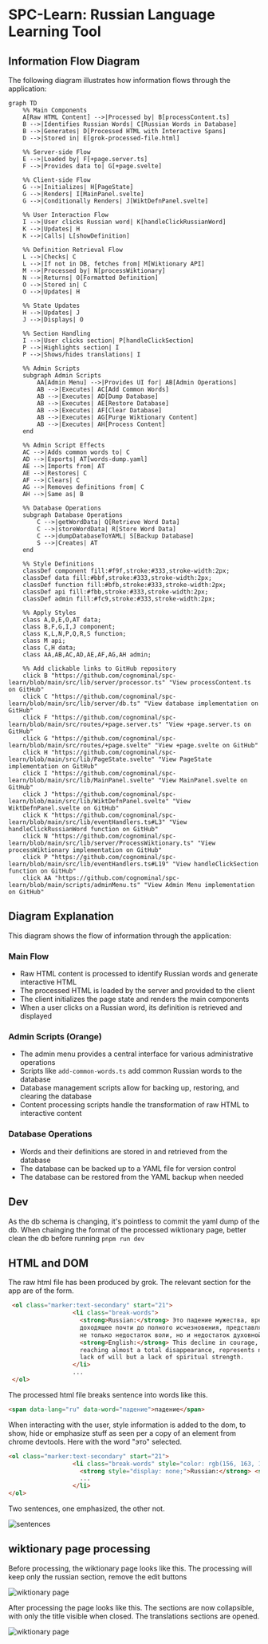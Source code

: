 # SPC-Learn: Russian Language Learning Tool


## Information Flow Diagram

The following diagram illustrates how information flows through the application:

```mermaid
graph TD
    %% Main Components
    A[Raw HTML Content] -->|Processed by| B[processContent.ts]
    B -->|Identifies Russian Words| C[Russian Words in Database]
    B -->|Generates| D[Processed HTML with Interactive Spans]
    D -->|Stored in| E[grok-processed-file.html]

    %% Server-side Flow
    E -->|Loaded by| F[+page.server.ts]
    F -->|Provides data to| G[+page.svelte]

    %% Client-side Flow
    G -->|Initializes| H[PageState]
    G -->|Renders| I[MainPanel.svelte]
    G -->|Conditionally Renders| J[WiktDefnPanel.svelte]

    %% User Interaction Flow
    I -->|User clicks Russian word| K[handleClickRussianWord]
    K -->|Updates| H
    K -->|Calls| L[showDefinition]

    %% Definition Retrieval Flow
    L -->|Checks| C
    L -->|If not in DB, fetches from| M[Wiktionary API]
    M -->|Processed by| N[processWiktionary]
    N -->|Returns| O[Formatted Definition]
    O -->|Stored in| C
    O -->|Updates| H

    %% State Updates
    H -->|Updates| J
    J -->|Displays| O

    %% Section Handling
    I -->|User clicks section| P[handleClickSection]
    P -->|Highlights section| I
    P -->|Shows/hides translations| I

    %% Admin Scripts
    subgraph Admin Scripts
        AA[Admin Menu] -->|Provides UI for| AB[Admin Operations]
        AB -->|Executes| AC[Add Common Words]
        AB -->|Executes| AD[Dump Database]
        AB -->|Executes| AE[Restore Database]
        AB -->|Executes| AF[Clear Database]
        AB -->|Executes| AG[Purge Wiktionary Content]
        AB -->|Executes| AH[Process Content]
    end

    %% Admin Script Effects
    AC -->|Adds common words to| C
    AD -->|Exports| AT[words-dump.yaml]
    AE -->|Imports from| AT
    AE -->|Restores| C
    AF -->|Clears| C
    AG -->|Removes definitions from| C
    AH -->|Same as| B

    %% Database Operations
    subgraph Database Operations
        C -->|getWordData| Q[Retrieve Word Data]
        C -->|storeWordData| R[Store Word Data]
        C -->|dumpDatabaseToYAML| S[Backup Database]
        S -->|Creates| AT
    end

    %% Style Definitions
    classDef component fill:#f9f,stroke:#333,stroke-width:2px;
    classDef data fill:#bbf,stroke:#333,stroke-width:2px;
    classDef function fill:#bfb,stroke:#333,stroke-width:2px;
    classDef api fill:#fbb,stroke:#333,stroke-width:2px;
    classDef admin fill:#fc9,stroke:#333,stroke-width:2px;

    %% Apply Styles
    class A,D,E,O,AT data;
    class B,F,G,I,J component;
    class K,L,N,P,Q,R,S function;
    class M api;
    class C,H data;
    class AA,AB,AC,AD,AE,AF,AG,AH admin;

    %% Add clickable links to GitHub repository
    click B "https://github.com/cognominal/spc-learn/blob/main/src/lib/server/processor.ts" "View processContent.ts on GitHub"
    click C "https://github.com/cognominal/spc-learn/blob/main/src/lib/server/db.ts" "View database implementation on GitHub"
    click F "https://github.com/cognominal/spc-learn/blob/main/src/routes/+page.server.ts" "View +page.server.ts on GitHub"
    click G "https://github.com/cognominal/spc-learn/blob/main/src/routes/+page.svelte" "View +page.svelte on GitHub"
    click H "https://github.com/cognominal/spc-learn/blob/main/src/lib/PageState.svelte" "View PageState implementation on GitHub"
    click I "https://github.com/cognominal/spc-learn/blob/main/src/lib/MainPanel.svelte" "View MainPanel.svelte on GitHub"
    click J "https://github.com/cognominal/spc-learn/blob/main/src/lib/WiktDefnPanel.svelte" "View WiktDefnPanel.svelte on GitHub"
    click K "https://github.com/cognominal/spc-learn/blob/main/src/lib/eventHandlers.ts#L3" "View handleClickRussianWord function on GitHub"
    click N "https://github.com/cognominal/spc-learn/blob/main/src/lib/server/ProcessWiktionary.ts" "View processWiktionary implementation on GitHub"
    click P "https://github.com/cognominal/spc-learn/blob/main/src/lib/eventHandlers.ts#L19" "View handleClickSection function on GitHub"
    click AA "https://github.com/cognominal/spc-learn/blob/main/scripts/adminMenu.ts" "View Admin Menu implementation on GitHub"
```

## Diagram Explanation

This diagram shows the flow of information through the application:

### Main Flow
- Raw HTML content is processed to identify Russian words and generate interactive HTML
- The processed HTML is loaded by the server and provided to the client
- The client initializes the page state and renders the main components
- When a user clicks on a Russian word, its definition is retrieved and displayed

### Admin Scripts (Orange)
- The admin menu provides a central interface for various administrative operations
- Scripts like `add-common-words.ts` add common Russian words to the database
- Database management scripts allow for backing up, restoring, and clearing the database
- Content processing scripts handle the transformation of raw HTML to interactive content

### Database Operations
- Words and their definitions are stored in and retrieved from the database
- The database can be backed up to a YAML file for version control
- The database can be restored from the YAML backup when needed

## Dev

As the db schema is changing, it's pointless to commit the yaml dump of the db.
When chainging the format of the processed wiktionary page, better clean the db
before running `pnpm run dev`

## HTML and DOM

The raw html file has been produced by grok.
The relevant section for the app are of the form.

```html
 <ol class="marker:text-secondary" start="21">
                  <li class="break-words">
                    <strong>Russian:</strong> Это падение мужества, временами
                    доходящее почти до полного исчезновения, представляет собой
                    не только недостаток воли, но и недостаток духовной силы.<br />
                    <strong>English:</strong> This decline in courage, at times
                    reaching almost a total disappearance, represents not only a
                    lack of will but a lack of spiritual strength.
                  </li>
                  ...
 </ol>
```

The processed html file breaks sentence into words like this.

```html
<span data-lang="ru" data-word="падение">падение</span>
```

When interacting with the user, style information is added to the dom, to show,
hide or emphasize stuff as seen per a copy of an element from chrome devtools.
Here with the word "это" selected.

```html
<ol class="marker:text-secondary" start="21">
                  <li class="break-words" style="color: rgb(156, 163, 175); border: 1px solid black;">
                    <strong style="display: none;">Russian:</strong> <span data-lang="ru" data-word="это" data-common="true" style="display: inline; color: rgb(238, 0, 0);">Это</span> <span data-lang="ru" data-word="падение" style="display: inline;">падение</span> <span data-lang="ru" data-word="мужества" style="display: inline;">мужества</span>
                    ...
                  </li>
</ol>
```

Two sentences, one emphasized, the other not.

![sentences](assets/sentences.png)

## wiktionary page processing

Before processing, the wiktionary page looks like this.
The processing will keep only the russian section, remove the edit buttons

![wiktionary page](assets/wikt.png)

After processing the page looks like this. The sections are now collapsible, with only the title visible when closed.
The translations sections are opened.

![wiktionary page](assets/wiktmassaged.png)

